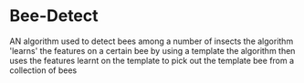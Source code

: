 # Bee-Detect
AN algorithm used to detect bees among a number of insects
the algorithm 'learns' the features on a certain bee by using a template
the algorithm then uses the features learnt on the template to pick out
the template bee from a collection of bees
